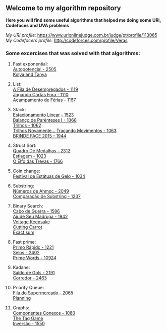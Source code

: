 ## Welcome to my algorithm repository

**Here you will find some useful algorithms that helped me doing some URI, Codefoces and UVA problems**

_My URI profile:_
https://www.urionlinejudge.com.br/judge/pt/profile/113065 \
_My Codefocers profile:_
http://codeforces.com/profile/Veras

### Some excercises that was solved with that algorithms:
1. Fast exponential:\
  	[Autopotencial - 2505](https://www.urionlinejudge.com.br/judge/pt/problems/view/2505)\
  	[Kolya and Tanya](http://codeforces.com/problemset/problem/584/B)

1. List:\
  	[A Fila de Desempregados - 1119](https://www.urionlinejudge.com.br/judge/pt/problems/view/1119)\
  	[Jogando Cartas Fora - 1110](https://www.urionlinejudge.com.br/judge/pt/problems/view/1110)\
  	[Acampamento de Férias - 1167](https://www.urionlinejudge.com.br/judge/pt/problems/view/1167)

1. Stack:\
	[Estacionamento Linear - 1523](https://www.urionlinejudge.com.br/judge/pt/problems/view/1523)\
  	[Balanço de Parênteses I - 1068](https://www.urionlinejudge.com.br/judge/pt/problems/view/1068)\
  	[Trilhos - 1062](https://www.urionlinejudge.com.br/judge/pt/problems/view/1062)\
  	[Trilhos Novamente... Traçando Movimentos - 1063](https://www.urionlinejudge.com.br/judge/pt/problems/view/1063)\
  	[BRINDE FACE 2015 - 1944](https://www.urionlinejudge.com.br/judge/pt/problems/view/1944)
  
1. Struct Sort:\
  	[Quadro De Medalhas - 2312](https://www.urionlinejudge.com.br/judge/pt/problems/view/2312)\
  	[Estiagem - 1023](https://www.urionlinejudge.com.br/judge/pt/problems/view/1023)\
  	[O Elfo das Trevas - 1766](https://www.urionlinejudge.com.br/judge/pt/problems/view/1766)
 
1. Coin change:\
  	[Festival de Estátuas de Gelo - 1034](https://www.urionlinejudge.com.br/judge/pt/problems/view/1034)

1. Substring:\
  	[Números de Ahmoc - 2049](https://www.urionlinejudge.com.br/judge/pt/problems/view/2049)\
  	[Comparação de Substring - 1237](https://www.urionlinejudge.com.br/judge/pt/problems/view/1237)

1. Binary Search:\
   	 [Cabo de Guerra - 1586](https://www.urionlinejudge.com.br/judge/pt/problems/view/1586)\
   	 [Ajude Seu Madruga - 1942](https://www.urionlinejudge.com.br/judge/pt/problems/view/1912)\
   	 [Voltage Keepsake](http://codeforces.com/contest/801/problem/C)\
   	 [Cutting Carrot](http://codeforces.com/contest/794/problem/B)\
	 [Exact sum](https://uva.onlinejudge.org/external/110/11057.pdf)
    
1. Fast prime:\
  	[Primo Rápido - 1221](https://www.urionlinejudge.com.br/judge/pt/problems/view/1221)\
  	[Selos - 2402](https://www.urionlinejudge.com.br/judge/pt/problems/view/2402)\
	[Prime Words - 10924](https://uva.onlinejudge.org/external/109/p10924.pdf)
1. Kadane:\
	[Saldo de Gols - 2191](https://www.urionlinejudge.com.br/judge/pt/problems/view/2191)\
	[Corredor - 2463](https://www.urionlinejudge.com.br/judge/pt/problems/view/2463)

1. Priority Queue:\
	[Fila do Supermercado - 2065](https://www.urionlinejudge.com.br/judge/pt/problems/view/2065)\
	[Planning](http://codeforces.com/contest/854/problem/C)
1. Graphs:\
	[Componentes Conexos - 1080](https://www.urionlinejudge.com.br/judge/pt/problems/view/1082)\
	[The Tag Game](http://codeforces.com/contest/813/problem/C)\
	[Inversão - 1550](https://www.urionlinejudge.com.br/judge/pt/problems/view/1550)

